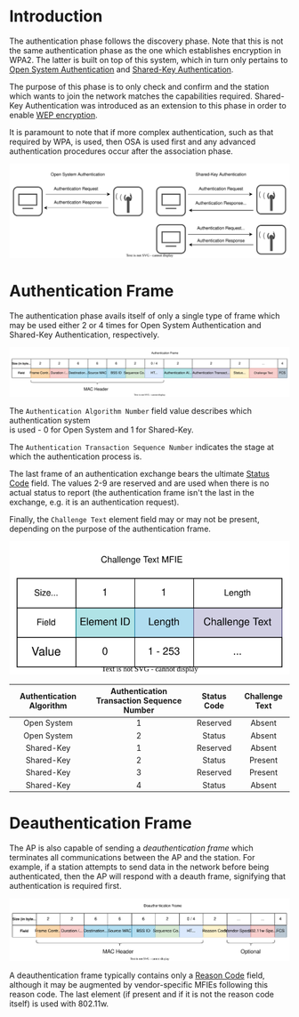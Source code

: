 # Introduction
The authentication phase follows the discovery phase. Note that this is not the same authentication phase as the one which establishes encryption in WPA2. The latter is built on top of this system, which in turn only pertains to [Open System Authentication](../Authentication%20&%20Association.md#open-system-authentication) and [Shared-Key Authentication](../Authentication%20&%20Association.md#shared-key-authentication).

The purpose of this phase is to only check and confirm and the station which wants to join the network matches the capabilities required. Shared-Key Authentication was introduced as an extension to this phase in order to enable [WEP encryption](../Encryption%20&%20Integrity.md#wireless-equivalent-privacy-wep).

It is paramount to note that if more complex authentication, such as that required by WPA, is used, then OSA is used first and any advanced authentication procedures occur after the association phase.

![](Resources/Images/802_11_authentication.svg)

# Authentication Frame
The authentication phase avails itself of only a single type of frame which may be used either 2 or 4 times for Open System Authentication and Shared-Key Authentication, respectively. 

![](Resources/Images/Authentication_Frame.svg)

The `Authentication Algorithm Number` field value describes which authentication system  
is used - 0 for Open System and 1 for Shared-Key.

The `Authentication Transaction Sequence Number` indicates the stage at which the authentication process is.

The last frame of an authentication exchange bears the ultimate [Status Code](../../../../index.md#status-code-field) field. The values 2-9 are reserved and are used when there is no actual status to report (the authentication frame isn't the last in the exchange, e.g. it is an authentication request).

Finally, the `Challenge Text` element field may or may not be present, depending on the purpose of the authentication frame.

![](Resources/Images/Challenge_Text_MFIE.svg)

|Authentication Algorithm| Authentication Transaction Sequence Number|Status Code|Challenge Text|
|:---------------------------:|:----------------------------------------------:|:-------:|:-----:|
|Open System|1|Reserved|Absent|
|Open System|2|Status|Absent|
|Shared-Key|1|Reserved|Absent|
|Shared-Key|2|Status|Present|
|Shared-Key|3|Reserved|Present|
|Shared-Key|4|Status|Absent

# Deauthentication Frame
The AP is also capable of sending a *deauthentication frame* which terminates all communications between the AP and the station. For example, if a station attempts to send data in the network before being authenticated, then the AP will respond with a deauth frame, signifying that authentication is required first.

![](Resources/Images/Deauthentication_Frame.svg)

A deauthentication frame typically contains only a [Reason Code](../../../../index.md#reason-code-field) field, although it may be augmented by vendor-specific MFIEs following this reason code. The last element (if present and if it is not the reason code itself) is used with 802.11w.

